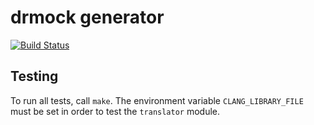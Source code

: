 <!--
SPDX-FileCopyrightText: 2021 Malte Kliemann, Ole Kliemann

SPDX-License-Identifier: GPL-3.0-or-later
-->

# drmock generator

[![Build Status](https://travis-ci.com/DrCpp/drmock-gen.svg?token=Von7vVT1TzNg3szePQ58&branch=master)](https://travis-ci.com/DrCpp/drmock-gen)

## Testing

To run all tests, call `make`. The environment variable
`CLANG_LIBRARY_FILE` must be set in order to test the `translator`
module.
